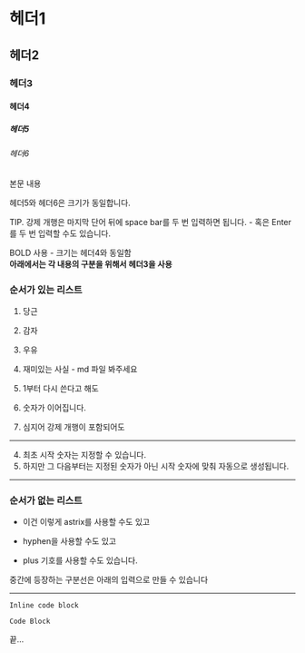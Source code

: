 # 헤더1
## 헤더2
### 헤더3
#### 헤더4
##### 헤더5
###### 헤더6
본문 내용  

헤더5와 헤더6은 크기가 동일합니다.   
 
TIP. 강제 개행은 마지막 단어 뒤에 space bar를 두 번 입력하면 됩니다. - 혹은 Enter를 두 번 입력할 수도 있습니다.  

BOLD 사용 - 크기는 헤더4와 동일함   
**아래에서는 각 내용의 구분을 위해서 헤더3을 사용**  

### 순서가 있는 리스트
1. 당근
2. 감자
3. 우유
4. 재미있는 사실 - md 파일 봐주세요  
1. 1부터 다시 쓴다고 해도  
2. 숫자가 이어집니다.  

1. 심지어 강제 개행이 포함되어도  

---
4. 최초 시작 숫자는 지정할 수 있습니다. 
2. 하지만 그 다음부터는 지정된 숫자가 아닌 시작 숫자에 맞춰 자동으로 생성됩니다.  
 

---
### 순서가 없는 리스트

* 이건 이렇게 astrix를 사용할 수도 있고  
- hyphen을 사용할 수도 있고  
+ plus 기호를 사용할 수도 있습니다.  


중간에 등장하는 구분선은 아래의 입력으로 만들 수 있습니다  

---   

`Inline code block`  
```
Code Block
```

끝...